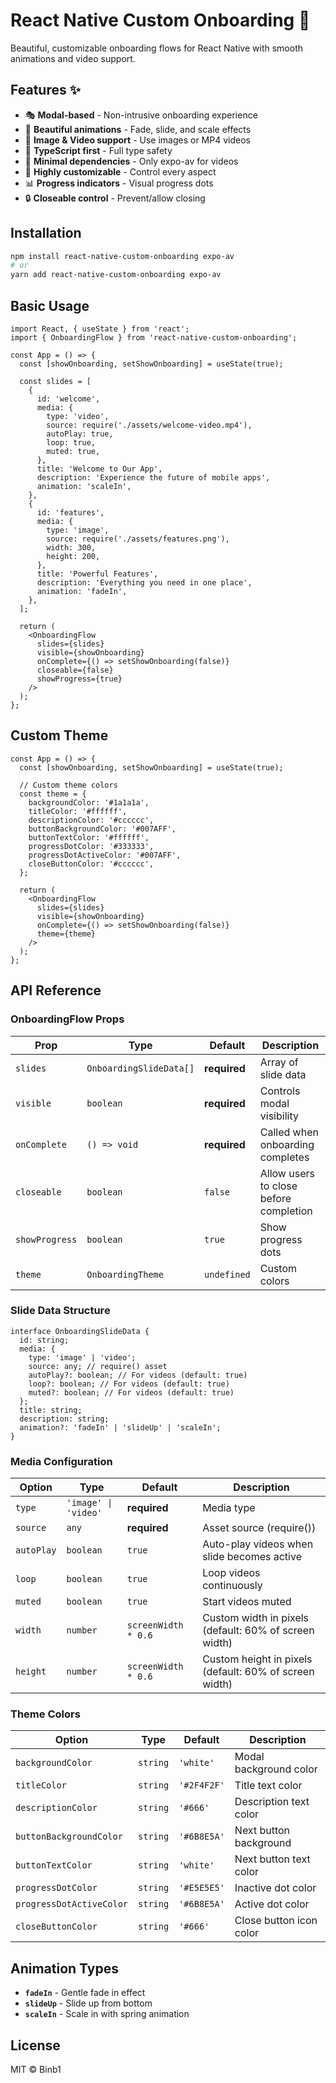 # React Native Custom Onboarding 🚀

Beautiful, customizable onboarding flows for React Native with smooth animations and video support.

## Features ✨

- 🎭 **Modal-based** - Non-intrusive onboarding experience
- 🎨 **Beautiful animations** - Fade, slide, and scale effects
- 🎥 **Image & Video support** - Use images or MP4 videos
- 📱 **TypeScript first** - Full type safety
- 🎯 **Minimal dependencies** - Only expo-av for videos
- 🎪 **Highly customizable** - Control every aspect
- 📊 **Progress indicators** - Visual progress dots
- 🔒 **Closeable control** - Prevent/allow closing

## Installation

```bash
npm install react-native-custom-onboarding expo-av
# or
yarn add react-native-custom-onboarding expo-av
```

## Basic Usage

```tsx
import React, { useState } from 'react';
import { OnboardingFlow } from 'react-native-custom-onboarding';

const App = () => {
  const [showOnboarding, setShowOnboarding] = useState(true);

  const slides = [
    {
      id: 'welcome',
      media: {
        type: 'video',
        source: require('./assets/welcome-video.mp4'),
        autoPlay: true,
        loop: true,
        muted: true,
      },
      title: 'Welcome to Our App',
      description: 'Experience the future of mobile apps',
      animation: 'scaleIn',
    },
    {
      id: 'features',
      media: {
        type: 'image',
        source: require('./assets/features.png'),
        width: 300,
        height: 200,
      },
      title: 'Powerful Features',
      description: 'Everything you need in one place',
      animation: 'fadeIn',
    },
  ];

  return (
    <OnboardingFlow
      slides={slides}
      visible={showOnboarding}
      onComplete={() => setShowOnboarding(false)}
      closeable={false}
      showProgress={true}
    />
  );
};
```

## Custom Theme

```tsx
const App = () => {
  const [showOnboarding, setShowOnboarding] = useState(true);

  // Custom theme colors
  const theme = {
    backgroundColor: '#1a1a1a',
    titleColor: '#ffffff',
    descriptionColor: '#cccccc',
    buttonBackgroundColor: '#007AFF',
    buttonTextColor: '#ffffff',
    progressDotColor: '#333333',
    progressDotActiveColor: '#007AFF',
    closeButtonColor: '#cccccc',
  };

  return (
    <OnboardingFlow
      slides={slides}
      visible={showOnboarding}
      onComplete={() => setShowOnboarding(false)}
      theme={theme}
    />
  );
};
```

## API Reference

### OnboardingFlow Props

| Prop | Type | Default | Description |
|------|------|---------|-------------|
| `slides` | `OnboardingSlideData[]` | **required** | Array of slide data |
| `visible` | `boolean` | **required** | Controls modal visibility |
| `onComplete` | `() => void` | **required** | Called when onboarding completes |
| `closeable` | `boolean` | `false` | Allow users to close before completion |
| `showProgress` | `boolean` | `true` | Show progress dots |
| `theme` | `OnboardingTheme` | `undefined` | Custom colors |

### Slide Data Structure

```tsx
interface OnboardingSlideData {
  id: string;
  media: {
    type: 'image' | 'video';
    source: any; // require() asset
    autoPlay?: boolean; // For videos (default: true)
    loop?: boolean; // For videos (default: true)  
    muted?: boolean; // For videos (default: true)
  };
  title: string;
  description: string;
  animation?: 'fadeIn' | 'slideUp' | 'scaleIn';
}
```

### Media Configuration

| Option | Type | Default | Description |
|--------|------|---------|-------------|
| `type` | `'image' \| 'video'` | **required** | Media type |
| `source` | `any` | **required** | Asset source (require()) |
| `autoPlay` | `boolean` | `true` | Auto-play videos when slide becomes active |
| `loop` | `boolean` | `true` | Loop videos continuously |
| `muted` | `boolean` | `true` | Start videos muted |
| `width` | `number` | `screenWidth * 0.6` | Custom width in pixels (default: 60% of screen width) |
| `height` | `number` | `screenWidth * 0.6` | Custom height in pixels (default: 60% of screen width) |

### Theme Colors

| Option | Type | Default | Description |
|--------|------|---------|-------------|
| `backgroundColor` | `string` | `'white'` | Modal background color |
| `titleColor` | `string` | `'#2F4F2F'` | Title text color |
| `descriptionColor` | `string` | `'#666'` | Description text color |
| `buttonBackgroundColor` | `string` | `'#6B8E5A'` | Next button background |
| `buttonTextColor` | `string` | `'white'` | Next button text color |
| `progressDotColor` | `string` | `'#E5E5E5'` | Inactive dot color |
| `progressDotActiveColor` | `string` | `'#6B8E5A'` | Active dot color |
| `closeButtonColor` | `string` | `'#666'` | Close button icon color |

## Animation Types

- **`fadeIn`** - Gentle fade in effect
- **`slideUp`** - Slide up from bottom
- **`scaleIn`** - Scale in with spring animation

## License

MIT © Binb1